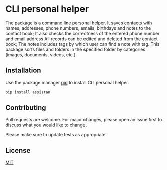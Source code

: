 # CLI personal helper

The package is a command line personal helper. It saves contacts with names, addresses, phone numbers, emails, birthdays and notes to the contact book; It also checks the correctness of the entered phone number and email address All records can be edited and deleted from the contact book; The notes includes tags by which user can find a note with tag. This package sorts files and folders in the specified folder by categories (images, documents, videos, etc.).

## Installation

Use the package manager [pip](https://pip.pypa.io/en/stable/) to install CLI personal helper.

```bash
pip install assistan
```

## Contributing
Pull requests are welcome. For major changes, please open an issue first to discuss what you would like to change.

Please make sure to update tests as appropriate.

## License
[MIT](https://choosealicense.com/licenses/mit/)
